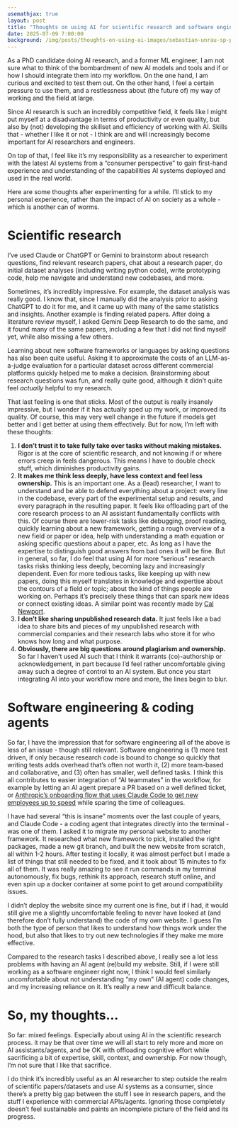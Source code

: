 ```yaml
---
usemathjax: true
layout: post
title: "Thoughts on using AI for scientific research and software engineering"
date: 2025-07-09 7:00:00
background: /img/posts/thoughts-on-using-ai-images/sebastian-unrau-sp-p7uuT0tw-unsplash.jpg
---
```

As a PhD candidate doing AI research, and a former ML engineer, I am not sure what to think of the bombardment of new AI models and tools and if or how I should integrate them into my workflow. On the one hand, I am curious and excited to test them out. On the other hand, I feel a certain pressure to use them, and a restlessness about (the future of) my way of working and the field at large. 

Since AI research is such an incredibly competitive field, it feels like I might put myself at a disadvantage in terms of productivity or even quality, but also by (not) developing the skillset and efficiency of working with AI. Skills that - whether I like it or not - I think are and will increasingly become important for AI researchers and engineers. 

On top of that, I feel like it’s my responsibility as a researcher to experiment with the latest AI systems from a “consumer perspective” to gain first-hand experience and understanding of the capabilities AI systems deployed and used in the real world.

Here are some thoughts after experimenting for a while. I’ll stick to my personal experience, rather than the impact of AI on society as a whole - which is another can of worms.


# Scientific research

I’ve used Claude or ChatGPT or Gemini to brainstorm about research questions, find relevant research papers, chat about a research paper, do initial dataset analyses (including writing python code), write prototyping code, help me navigate and understand new codebases, and more.

Sometimes, it’s incredibly impressive. For example, the dataset analysis was really good. I know that, since I manually did the analysis prior to asking ChatGPT to do it for me, and it came up with many of the same statistics and insights. Another example is finding related papers. After doing a literature review myself, I asked Gemini Deep Research to do the same, and it found many of the same papers, including a few that I did not find myself yet, while also missing a few others.

Learning about new software frameworks or languages by asking questions has also been quite useful. Asking it to approximate the costs of an LLM-as-a-judge evaluation for a particular dataset across different commercial platforms quickly helped me to make a decision. Brainstorming about research questions was fun, and really quite good, although it didn’t quite feel *actually* helpful to my research.

That last feeling is one that sticks. Most of the output is really insanely impressive, but I wonder if it has actually sped up my work, or improved its quality. Of course, this may very well change in the future if models get better and I get better at using them effectively. But for now, I’m left with these thoughts:

1. **I don’t trust it to take fully take over tasks without making mistakes.** Rigor is at the core of scientific research, and not knowing if or where errors creep in feels dangerous. This means I have to double check stuff, which diminishes productivity gains.
2. **It makes me think less deeply, have less context and feel less ownership.** This is an important one. As a (lead) researcher, I want to understand and be able to defend everything about a project: every line in the codebase, every part of the experimental setup and results, and every paragraph in the resulting paper. It feels like offloading part of the core research process to an AI assistant fundamentally conflicts with this. Of course there are lower-risk tasks like debugging, proof reading, quickly learning about a new framework, getting a rough overview of a new field or paper or idea, help with understanding a math equation or asking specific questions about a paper, etc. As long as I have the expertise to distinguish good answers from bad ones it will be fine. But in general, so far, I do feel that using AI for more “serious” research tasks risks thinking less deeply, becoming lazy and increasingly dependent. Even for more tedious tasks, like keeping up with new papers, doing this myself translates in knowledge and expertise about the contours of a field or topic; about the kind of things people are working on. Perhaps it’s precisely these things that can spark new ideas or connect existing ideas. A similar point was recently made by [Cal Newport](https://calnewport.com/does-ai-make-us-lazy/). 
3. **I don’t like sharing unpublished research data.** It just feels like a bad idea to share bits and pieces of my unpublished research with commercial companies and their research labs who store it for who knows how long and what purpose.
4. **Obviously, there are big questions around plagiarism and ownership.** So far I haven’t used AI such that I think it warrants (co)-authorship or acknowledgement, in part because I’d feel rather uncomfortable giving away such a degree of control to an AI system. But once you start integrating AI into your workflow more and more, the lines begin to blur.

# Software engineering & coding agents

So far, I have the impression that for software engineering all of the above is less of an issue - though still relevant. Software engineering is (1) more test driven, if only because research code is bound to change so quickly that writing tests adds overhead that’s often not worth it, (2) more team-based and collaborative, and (3) often has smaller, well defined tasks. I think this all contributes to easier integration of “AI teammates” in the workflow, for example by letting an AI agent prepare a PR based on a well defined ticket, or [Anthropic’s onboarding flow that uses Claude Code to get new employees up to speed](https://www.anthropic.com/engineering/claude-code-best-practices) while sparing the time of colleagues.

I have had several “this is insane” moments over the last couple of years, and Claude Code - a coding agent that integrates directly into the terminal - was one of them. I asked it to migrate my personal website to another framework. It researched what new framework to pick, installed the right packages, made a new git branch, and built the new website from scratch, all within 1-2 hours. After testing it locally, it was almost perfect but I made a list of things that still needed to be fixed, and it took about 15 minutes to fix all of them. It was really amazing to see it run commands in my terminal autonomously, fix bugs, rethink its approach, research stuff online, and even spin up a docker container at some point to get around compatibility issues. 

I didn’t deploy the website since my current one is fine, but if I had, it would still give me a slightly uncomfortable feeling to never have looked at (and therefore don’t fully understand) the code of my own website. I guess I’m both the type of person that likes to understand how things work under the hood, but also that likes to try out new technologies if they make me more effective.

Compared to the research tasks I described above, I really see a lot less problems with having an AI agent (re)build my website. Still, if I were still working as a software engineer right now, I think I would feel similarly uncomfortable about not understanding “my own” (AI agent) code changes, and my increasing reliance on it. It’s really a new and difficult balance.

# So, my thoughts…

So far: mixed feelings. Especially about using AI in the scientific research process. it may be that over time we will all start to rely more and more on AI assistants/agents, and be OK with offloading cognitive effort while sacrificing a bit of expertise, skill, context, and ownership. For now though, I’m not sure that I like that sacrifice.

I do think it’s incredibly useful as an AI researcher to step outside the realm of scientific papers/datasets and use AI systems as a consumer, since there’s a pretty big gap between the stuff I see in research papers, and the stuff I experience with commercial APIs/agents. Ignoring those completely doesn’t feel sustainable and paints an incomplete picture of the field and its progress.